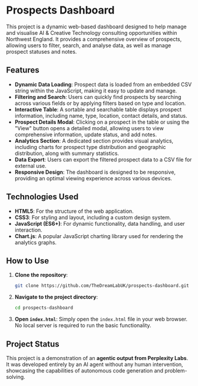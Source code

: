 # Prospects Dashboard

This project is a dynamic web-based dashboard designed to help manage and visualise AI & Creative Technology consulting opportunities within Northwest England. It provides a comprehensive overview of prospects, allowing users to filter, search, and analyse data, as well as manage prospect statuses and notes.

## Features

*   **Dynamic Data Loading**: Prospect data is loaded from an embedded CSV string within the JavaScript, making it easy to update and manage.
*   **Filtering and Search**: Users can quickly find prospects by searching across various fields or by applying filters based on type and location.
*   **Interactive Table**: A sortable and searchable table displays prospect information, including name, type, location, contact details, and status.
*   **Prospect Details Modal**: Clicking on a prospect in the table or using the "View" button opens a detailed modal, allowing users to view comprehensive information, update status, and add notes.
*   **Analytics Section**: A dedicated section provides visual analytics, including charts for prospect type distribution and geographic distribution, along with summary statistics.
*   **Data Export**: Users can export the filtered prospect data to a CSV file for external use.
*   **Responsive Design**: The dashboard is designed to be responsive, providing an optimal viewing experience across various devices.

## Technologies Used

*   **HTML5**: For the structure of the web application.
*   **CSS3**: For styling and layout, including a custom design system.
*   **JavaScript (ES6+)**: For dynamic functionality, data handling, and user interaction.
*   **Chart.js**: A popular JavaScript charting library used for rendering the analytics graphs.

## How to Use

1.  **Clone the repository**:
    ```bash
    git clone https://github.com/TheDreamLabUK/prospects-dashboard.git
    ```
2.  **Navigate to the project directory**:
    ```bash
    cd prospects-dashboard
    ```
3.  **Open `index.html`**: Simply open the `index.html` file in your web browser. No local server is required to run the basic functionality.

## Project Status

This project is a demonstration of an **agentic output from Perplexity Labs**. It was developed entirely by an AI agent without any human intervention, showcasing the capabilities of autonomous code generation and problem-solving.